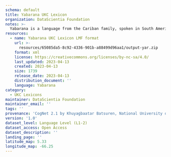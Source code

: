 ```yaml
---
schema: default
title: Yabarana UKC Lexicon
organization: DataScientia Foundation
notes: >-
  Yabarana is a language from the Cariban family, spoken in South America. The UKC Lexicon of Yabarana is represented as a lexico-semantic network. It consists of words, word senses, synsets, as well as sense-level and synset-level relationships.
resources:
  - name: Yabarana UKC Lexicon LMF format
    url: >-
      resources/65085da5-8c92-4336-901b-a88499d96aa1/output-yar.zip
    format: xml
    license: https://creativecommons.org/licenses/by-nc-sa/4.0/
    last_updated: 2023-04-13
    created: 2023-04-13
    size: 1739
    release_date: 2023-04-13
    distribution_document: ''
    language: Yabarana
category:
  - UKC Lexicons
maintainer: DataScientia Foundation
maintainer_email: ''
tags: ''
provenance: 'CogNet 2.1 by Khuyagbaatar Batsuren, National University of Mongolia (http://cognet.ukc.disi.unitn.it); KinDiv: Kinship Diversity 1.0 by Temuulen Khishigsuren (http://ukc.disi.unitn.it/index.php/kinship/); Native Languages of the Americas 2021.11. by Laura Redish and Orrin Lewis (http://www.native-languages.org); Princeton WordNet 2.1 by Princeton University (https://wordnet.princeton.edu)'
version: '1.0'
dataset_level: Language Level (L1-2)
dataset_access: Open Access
dataset_description: ''
landing_page: ''
latitude_map: 5.33
longitude_map: -66.25
---
```

